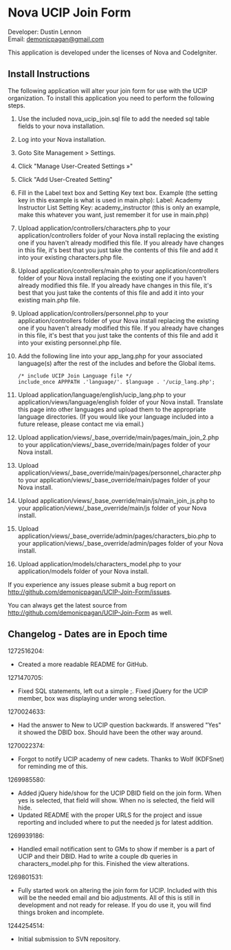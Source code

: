 Nova UCIP Join Form
===================
Developer: Dustin Lennon<br />
Email: <demonicpagan@gmail.com>

This application is developed under the licenses of Nova and CodeIgniter.

Install Instructions
--------------------
The following application will alter your join form for use with the UCIP organization. To install this
application you need to perform the following steps.

1. Use the included nova_ucip_join.sql file to add the needed sql table fields to your nova installation.

2. Log into your Nova installation.

3. Goto Site Management > Settings.

4. Click "Manage User-Created Settings &raquo;"

5. Click "Add User-Created Setting"

6. Fill in the Label text box and Setting Key text box.
   Example (the setting key in this example is what is used in main.php):
     Label: Academy Instructor List
	 Setting Key: academy_instructor (this is only an example, make this whatever you want, just remember it for
	 use in main.php)

7. Upload application/controllers/characters.php to your application/controllers folder of your Nova install 
replacing the existing one if you haven't already modified this file. If you already have changes in this file, 
it's best that you just take the contents of this file and add it into your existing characters.php file.

8. Upload application/controllers/main.php to your application/controllers folder of your Nova install replacing 
the existing one if you haven't already modified this file. If you already have changes in this file, it's best 
that you just take the contents of this file and add it into your existing main.php file.

9. Upload application/controllers/personnel.php to your application/controllers folder of your Nova install replacing 
the existing one if you haven't already modified this file. If you already have changes in this file, it's best 
that you just take the contents of this file and add it into your existing personnel.php file.

10. Add the following line into your app_lang.php for your associated language(s) after the rest of the includes 
and before the Global items.

	`/* include UCIP Join Language file */`<br />
	`include_once APPPATH .'language/'. $language . '/ucip_lang.php';`

11. Upload application/language/english/ucip_lang.php to your 
application/views/language/english folder of your Nova install. Translate this page into other languages and upload
them to the appropriate language directories. (If you would like your language included into a future release, 
please contact me via email.)

12. Upload application/views/_base_override/main/pages/main_join_2.php to your
application/views/_base_override/main/pages folder of your Nova install.

13. Upload application/views/_base_override/main/pages/personnel_character.php to your
application/views/_base_override/main/pages folder of your Nova install.

14. Upload application/views/_base_override/main/js/main_join_js.php to your
application/views/_base_override/main/js folder of your Nova install.

15. Upload application/views/_base_override/admin/pages/characters_bio.php to your
application/views/_base_override/admin/pages folder of your Nova install.

16. Upload application/models/characters_model.php to your application/models folder of your Nova install.

If you experience any issues please submit a bug report on <http://github.com/demonicpagan/UCIP-Join-Form/issues>.

You can always get the latest source from <http://github.com/demonicpagan/UCIP-Join-Form> as well.

Changelog - Dates are in Epoch time
-----------------------------------
1272516204: 

*	Created a more readable README for GitHub.

1271470705:

*	Fixed SQL statements, left out a simple ;. Fixed jQuery for the UCIP member, box was displaying under
wrong selection.

1270024633:

*	Had the answer to New to UCIP question backwards. If answered "Yes" it showed the DBID box. Should have
been the other way around.

1270022374:

*	Forgot to notify UCIP academy of new cadets. Thanks to Wolf (KDFSnet) for reminding me of this.

1269985580:

*	Added jQuery hide/show for the UCIP DBID field on the join form. When yes is selected, that field will
show. When no is selected, the field will hide.
*	Updated README with the proper URLS for the project and issue reporting and included where to put the 
needed js for latest addition.

1269939186:

*	Handled email notification sent to GMs to show if member is a part of UCIP and their DBID. Had to write
a couple db queries in characters_model.php for this. Finished the view alterations.

1269801531:

*	Fully started work on altering the join form for UCIP. Included with this will be the needed email and
bio adjustments. All of this is still in development and not ready for release. If you do use it, you
will find things broken and incomplete.

1244254514:

*	Initial submission to SVN repository.